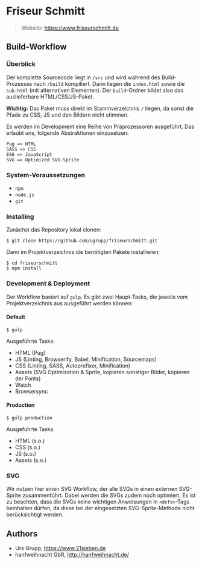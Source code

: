 # Friseur Schmitt

> Website: https://www.friseurschmitt.de

## Build-Workflow

### Überblick

Der komplette Sourcecode liegt in `/src` und wird während des Build-Prozesses nach `/build` kompiliert. Darin liegen die `index.html` sowie die `sub.html` (mit alternativen Elementen). Der `build`-Ordner bildet also das auslieferbare HTML/CSS/JS-Paket. 

**Wichtig:** Das Paket muss direkt im Stammverzeichnis `/` liegen, da sonst die Pfade zu CSS, JS und den Bildern nicht stimmen.

Es werden im Development eine Reihe von Präprozessoren ausgeführt. Das erlaubt uns, folgende Abstraktionen einzusetzen:

```
Pug => HTML
SASS => CSS
ES6 => JavaScript
SVG => Optimized SVG-Sprite
```

### System-Voraussetzungen

* `npm`
* `node.js`
* `git`

### Installing

Zunächst das Repository lokal clonen:

```
$ git clone https://github.com/ugrupp/friseurschmitt.git
```

Dann im Projektverzeichnis die benötigten Pakete installieren:

```
$ cd friseurschmitt
$ npm install
```

### Development & Deployment

Der Workflow basiert auf `gulp`. Es gibt zwei Haupt-Tasks, die jeweils vom Projektverzeichnis aus ausgeführt werden können:

#### Default

```
$ gulp
```

Ausgeführte Tasks:

* HTML (Pug)
* JS (Linting, Browserify, Babel, Minification, Sourcemaps)
* CSS (Linting, SASS, Autoprefixer, Minification)
* Assets (SVG Optimization & Sprite, kopieren sonstiger Bilder, kopieren der Fonts)
* Watch
* Browsersync

#### Production

```
$ gulp production
```

Ausgeführte Tasks:

* HTML (s.o.)
* CSS (s.o.)
* JS (s.o.)
* Assets (s.o.)

### SVG

Wir nutzen hier einen SVG Workflow, der alle SVGs in einen externen SVG-Sprite zusammenführt. Dabei werden die SVGs zudem noch optimiert. Es ist zu beachten, dass die SVGs keine wichtigen Anweisungen in `<defs>`-Tags beinhalten dürfen, da diese bei der eingesetzten SVG-Sprite-Methode nicht berücksichtigt werden.

## Authors

* Urs Grupp, https://www.21sieben.de
* hanfweihnacht GbR, http://hanfweihnacht.de/
